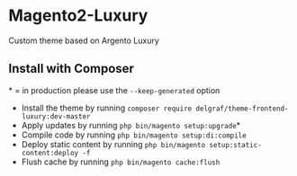 # Magento2-Luxury
Custom theme based on Argento Luxury

## Install with Composer
\* = in production please use the `--keep-generated` option

 - Install the theme by running `composer require delgraf/theme-frontend-luxury:dev-master`
 - Apply updates by running `php bin/magento setup:upgrade`\*
 - Compile code by running `php bin/magento setup:di:compile`
 - Deploy static content by running `php bin/magento setup:static-content:deploy -f`
 - Flush cache by running `php bin/magento cache:flush`
